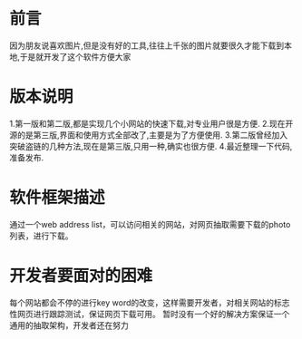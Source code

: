 # 前言 #

因为朋友说喜欢图片,但是没有好的工具,往往上千张的图片就要很久才能下载到本地,于是就开发了这个软件方便大家


# 版本说明 #

1.第一版和第二版,都是实现几个小网站的快速下载,对专业用户很是方便.
2.现在开源的是第三版,界面和使用方式全部改了,主要是为了方便使用.
3.第二版曾经加入突破盗链的几种方法,现在是第三版,只用一种,确实也很方便.
4.最近整理一下代码,准备发布.


# 软件框架描述 #

通过一个web address list，可以访问相关的网站，对网页抽取需要下载的photo列表，进行下载。

# 开发者要面对的困难 #

每个网站都会不停的进行key word的改变，这样需要开发者，对相关网站的标志性网页进行跟踪测试，保证网页下载可用。
暂时没有一个好的解决方案保证一个通用的抽取架构，开发者还在努力